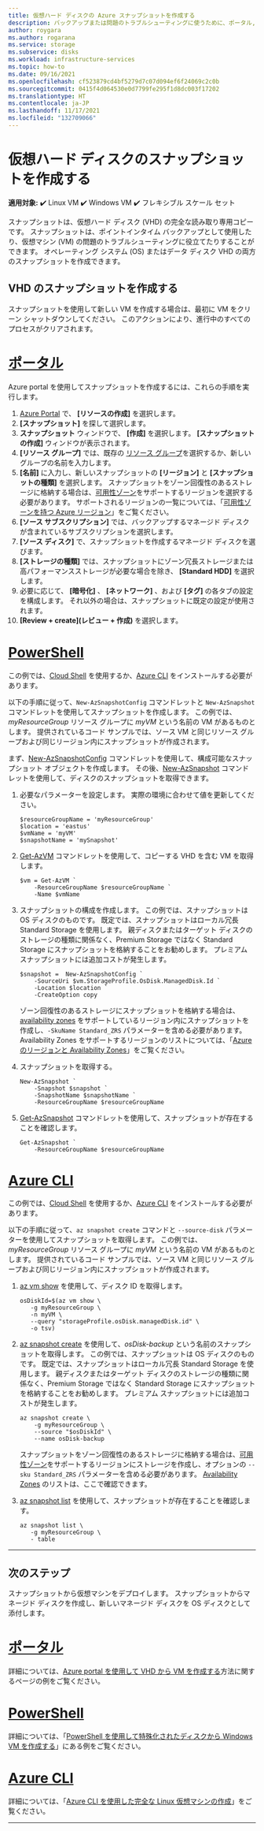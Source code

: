 ```yaml
---
title: 仮想ハード ディスクの Azure スナップショットを作成する
description: バックアップまたは問題のトラブルシューティングに使うために、ポータル,、PowerShell、または CLI を使用して Azure VM のコピーを作成する方法について説明します。
author: roygara
ms.author: rogarana
ms.service: storage
ms.subservice: disks
ms.workload: infrastructure-services
ms.topic: how-to
ms.date: 09/16/2021
ms.openlocfilehash: cf523879cd4bf5279d7c07d094ef6f24069c2c0b
ms.sourcegitcommit: 0415f4d064530e0d7799fe295f1d8dc003f17202
ms.translationtype: HT
ms.contentlocale: ja-JP
ms.lasthandoff: 11/17/2021
ms.locfileid: "132709066"
---
```

# <a name="create-a-snapshot-of-a-virtual-hard-disk"></a>仮想ハード ディスクのスナップショットを作成する

**適用対象:** :heavy_check_mark: Linux VM :heavy_check_mark: Windows VM :heavy_check_mark: フレキシブル スケール セット

スナップショットは、仮想ハード ディスク (VHD) の完全な読み取り専用コピーです。 スナップショットは、ポイントインタイム バックアップとして使用したり、仮想マシン (VM) の問題のトラブルシューティングに役立てたりすることができます。 オペレーティング システム (OS) またはデータ ディスク VHD の両方のスナップショットを作成できます。

## <a name="create-a-snapshot-of-a-vhd"></a>VHD のスナップショットを作成する

スナップショットを使用して新しい VM を作成する場合は、最初に VM をクリーン シャットダウンしてください。 このアクションにより、進行中のすべてのプロセスがクリアされます。

# <a name="portal"></a>[ポータル](#tab/portal)

Azure portal を使用してスナップショットを作成するには、これらの手順を実行します。

1. [Azure Portal](https://portal.azure.com) で、 **[リソースの作成]** を選択します。
1. **[スナップショット]** を探して選択します。
1. **スナップショット** ウィンドウで、 **[作成]** を選択します。 **[スナップショットの作成]** ウィンドウが表示されます。
1. **[リソース グループ]** では、既存の [リソース グループ](../azure-resource-manager/management/overview.md#resource-groups)を選択するか、新しいグループの名前を入力します。
1. **[名前]** に入力し、新しいスナップショットの **[リージョン]** と **[スナップショットの種類]** を選択します。 スナップショットをゾーン回復性のあるストレージに格納する場合は、[可用性ゾーン](../availability-zones/az-overview.md)をサポートするリージョンを選択する必要があります。 サポートされるリージョンの一覧については、「[可用性ゾーンを持つ Azure リージョン](../availability-zones/az-region.md#azure-regions-with-availability-zones)」をご覧ください。
1. **[ソース サブスクリプション]** では、バックアップするマネージド ディスクが含まれているサブスクリプションを選択します。
1. **[ソース ディスク]** で、スナップショットを作成するマネージド ディスクを選びます。
1. **[ストレージの種類]** では、スナップショットにゾーン冗長ストレージまたは高パフォーマンスストレージが必要な場合を除き、 **[Standard HDD]** を選択します。
1. 必要に応じて、 **[暗号化]** 、 **[ネットワーク]** 、および **[タグ]** の各タブの設定を構成します。 それ以外の場合は、スナップショットに既定の設定が使用されます。
1. **[Review + create]\(レビュー + 作成\)** を選択します。

# <a name="powershell"></a>[PowerShell](#tab/powershell)

この例では、[Cloud Shell](https://shell.azure.com/bash) を使用するか、[Azure CLI](/cli/azure/) をインストールする必要があります。

以下の手順に従って、`New-AzSnapshotConfig` コマンドレットと `New-AzSnapshot` コマンドレットを使用してスナップショットを作成します。 この例では、*myResourceGroup* リソース グループに *myVM* という名前の VM があるものとします。 提供されているコード サンプルでは、ソース VM と同じリソース グループおよび同じリージョン内にスナップショットが作成されます。

まず、[New-AzSnapshotConfig](/powershell/module/az.compute/new-azsnapshotconfig) コマンドレットを使用して、構成可能なスナップショット オブジェクトを作成します。 その後、[New-AzSnapshot](/powershell/module/az.compute/new-azsnapshot) コマンドレットを使用して、ディスクのスナップショットを取得できます。

1. 必要なパラメーターを設定します。 実際の環境に合わせて値を更新してください。

   ```azurepowershell-interactive
   $resourceGroupName = 'myResourceGroup' 
   $location = 'eastus' 
   $vmName = 'myVM'
   $snapshotName = 'mySnapshot'  
   ```

1. [Get-AzVM](/powershell/module/az.compute/get-azvm) コマンドレットを使用して、コピーする VHD を含む VM を取得します。

   ```azurepowershell-interactive
   $vm = Get-AzVM `
       -ResourceGroupName $resourceGroupName `
       -Name $vmName
   ```

1. スナップショットの構成を作成します。 この例では、スナップショットは OS ディスクのものです。 既定では、スナップショットはローカル冗長 Standard Storage を使用します。 親ディスクまたはターゲット ディスクのストレージの種類に関係なく、Premium Storage ではなく Standard Storage にスナップショットを格納することをお勧めします。 プレミアム スナップショットには追加コストが発生します。

   ```azurepowershell-interactive
   $snapshot =  New-AzSnapshotConfig `
       -SourceUri $vm.StorageProfile.OsDisk.ManagedDisk.Id `
       -Location $location `
       -CreateOption copy
   ```

   ゾーン回復性のあるストレージにスナップショットを格納する場合は、[availability zones](../availability-zones/az-overview.md) をサポートしているリージョン内にスナップショットを作成し、`-SkuName Standard_ZRS` パラメーターを含める必要があります。 Availability Zones をサポートするリージョンのリストについては、「[Azure のリージョンと Availability Zones](../availability-zones/az-region.md#azure-regions-with-availability-zones)」をご覧ください。

1. スナップショットを取得する。

   ```azurepowershell-interactive
   New-AzSnapshot `
       -Snapshot $snapshot `
       -SnapshotName $snapshotName `
       -ResourceGroupName $resourceGroupName 
   ```

1. [Get-AzSnapshot](/powershell/module/az.compute/get-azsnapshot) コマンドレットを使用して、スナップショットが存在することを確認します。

    ```azurepowershell-interactive
    Get-AzSnapshot `
        -ResourceGroupName $resourceGroupName
    ```

# <a name="azure-cli"></a>[Azure CLI](#tab/cli)

この例では、[Cloud Shell](https://shell.azure.com/bash) を使用するか、[Azure CLI](/cli/azure/) をインストールする必要があります。

以下の手順に従って、`az snapshot create` コマンドと `--source-disk` パラメーターを使用してスナップショットを取得します。 この例では、*myResourceGroup* リソース グループに *myVM* という名前の VM があるものとします。 提供されているコード サンプルでは、ソース VM と同じリソース グループおよび同じリージョン内にスナップショットが作成されます。

1. [az vm show](/cli/azure/vm#az_vm_show) を使用して、ディスク ID を取得します。

    ```azurecli-interactive
    osDiskId=$(az vm show \
       -g myResourceGroup \
       -n myVM \
       --query "storageProfile.osDisk.managedDisk.id" \
       -o tsv)
    ```

1. [az snapshot create](/cli/azure/snapshot#az_snapshot_create) を使用して、*osDisk-backup* という名前のスナップショットを取得します。 この例では、スナップショットは OS ディスクのものです。 既定では、スナップショットはローカル冗長 Standard Storage を使用します。 親ディスクまたはターゲット ディスクのストレージの種類に関係なく、Premium Storage ではなく Standard Storage にスナップショットを格納することをお勧めします。 プレミアム スナップショットには追加コストが発生します。

    ```azurecli-interactive
    az snapshot create \
        -g myResourceGroup \
        --source "$osDiskId" \
        --name osDisk-backup
    ```

    スナップショットをゾーン回復性のあるストレージに格納する場合は、[可用性ゾーン](../availability-zones/az-overview.md)をサポートするリージョンにストレージを作成し、オプションの `--sku Standard_ZRS` パラメーターを含める必要があります。 [Availability Zones](../availability-zones/az-region.md#azure-regions-with-availability-zones) のリストは、ここで確認できます。
    
1. [az snapshot list](/cli/azure/snapshot#az_snapshot_list) を使用して、スナップショットが存在することを確認します。
    
    ```azurecli-interactive
    az snapshot list \
       -g myResourceGroup \
       - table
    ```

---

## <a name="next-steps"></a>次のステップ

スナップショットから仮想マシンをデプロイします。 スナップショットからマネージド ディスクを作成し、新しいマネージド ディスクを OS ディスクとして添付します。

# <a name="portal"></a>[ポータル](#tab/portal)

詳細については、[Azure portal を使用して VHD から VM を作成する](windows/create-vm-specialized-portal.md)方法に関するページの例をご覧ください。

# <a name="powershell"></a>[PowerShell](#tab/powershell)

詳細については、「[PowerShell を使用して特殊化されたディスクから Windows VM を作成する](windows/create-vm-specialized.md)」にある例をご覧ください。

# <a name="azure-cli"></a>[Azure CLI](#tab/cli)

詳細については、「[Azure CLI を使用した完全な Linux 仮想マシンの作成](/previous-versions/azure/virtual-machines/scripts/virtual-machines-linux-cli-sample-create-vm-from-snapshot?toc=%2fcli%2fmodule%2ftoc.json)」をご覧ください。

---